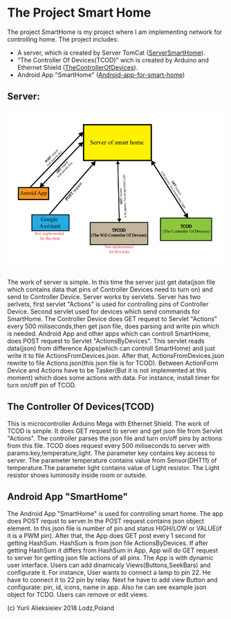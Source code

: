 # The Project Smart Home
The project SmartHome is my project where I am implementing network for controlling home. 
The project includes: 
 * A server, which is created by Server TomCat ([ServerSmartHome](https://github.com/AlieksieievYurii/SmartHome_server)).
 * "The Controller Of Devices(TCOD)" wich is created by Arduino and Ethernet Shield ([TheControllerOfDevices](https://github.com/AlieksieievYurii/TheControllerOfDevices)).
 * Android App "SmartHome" ([Android-app-for-smart-home](https://github.com/AlieksieievYurii/Android-app-for-smart-home))
 
## Server:
<a href=""><img src="Documentation/diagram_arhitekture.png"></a>&nbsp;

The work of server is simple. In this time the server just get data(json file which contains data that
pins of Controller Devices need to  turn on) and send to Controller Device. Server works by servlets. 
Server has two serlvets, first servlet "Actions" is used for controlling pins of Controller Device. 
Second servlet used for devices which send commands for SmartHome. 
The Controller Device does GET request to Servlet "Actions" every 500 miliseconds,then get json file, 
does parsing and write pin which is needed. Android App and other apps which can controll SmartHome, 
does POST request to Servlet "ActionsByDevices". This servlet reads data(json) from difference Apps(which can controll SmartHome) 
and just write it to file ActionsFromDevices.json. After that, ActionsFromDevices.json rewrite to file Actions.json(this json file is
for TCOD). Between ActionForm Device and Actions have to be Tasker(But it is not implemented at this moment)
which does some actions with data. For instance, install timer for turn on/off pin of TCOD.

## The Controller Of Devices(TCOD)

This is microcontroller Arduino Mega with Ethernet Shield. The work of TCOD is simple. It does GET request to server 
and get json file from Servlet "Actions". The controller parses the json file and turn on/off pins by actions from this file.
TCOD does request every 500 miliseconds to server with params:key,temperature,light. The parameter key contains key access to server.
The parameter temperature contains value from Sensor(DHT11) of temperature.The parameter light contains value of Light resistor.
The Light resistor shows luminosity inside room or outside.

## Android App "SmartHome"

The Android App "SmartHome" is used for controlling smart home. The app does POST requst to server.In the POST request contains
json object element. In this json file is number of pin and status HIGH/LOW or VALUE(if it is a PWM pin). After that, the App does
GET post every 1 second for getting HashSum. HashSum is from json file ActionsByDevices. If after getting HashSum it differs from
HashSum in App, App will do GET request to server for getting json file actions of all pins.
The App is with dynamic user interface. Users can add dinamicaly Views(Buttons,SeekBars) and configurate it. For instance,
User wants to connect a lamp to pin 22. He have to connect it to 22 pin by relay. Next he have to add view Button and configurate:
pin, id, icons, name in app. Also he can see example json object for TCDO. Users can remove or edit views.

 
 
 
 
 
(c) Yurii Alieksieiev 2018 Lodz,Poland
 

